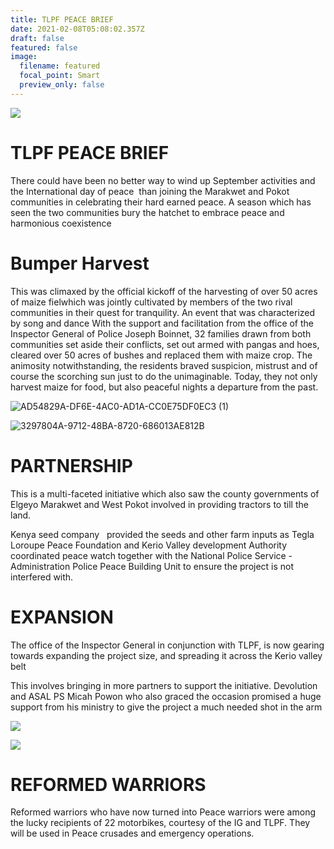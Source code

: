 ```yaml
---
title: TLPF PEACE BRIEF
date: 2021-02-08T05:08:02.357Z
draft: false
featured: false
image:
  filename: featured
  focal_point: Smart
  preview_only: false
---
```

![](https://web.archive.org/web/20181118164522im_/http://teglapeacefoundation.org/wp-content/uploads/2018/09/F3383B0E-5440-466D-8602-957F65309DA2-1-800x600.jpeg)

# **TLPF PEACE BRIEF**

There could have been no better way to wind up September activities and the International day of peace  than joining the Marakwet and Pokot communities in celebrating their hard earned peace. A season which has seen the two communities bury the hatchet to embrace peace and harmonious coexistence

# Bumper Harvest

This was climaxed by the official kickoff of the harvesting of over 50 acres of maize fielwhich was jointly cultivated by members of the two rival communities in their quest for tranquility. An event that was characterized by song and dance With the support and facilitation from the office of the Inspector General of Police Joseph Boinnet, 32 families drawn from both communities set aside their conflicts, set out armed with pangas and hoes, cleared over 50 acres of bushes and replaced them with maize crop. The animosity notwithstanding, the residents braved suspicion, mistrust and of course the scorching sun just to do the unimaginable. Today, they not only harvest maize for food, but also peaceful nights a departure from the past.

![](https://web.archive.org/web/20181121030902im_/http://teglapeacefoundation.org/wp-content/uploads/2018/09/AD54829A-DF6E-4AC0-AD1A-CC0E75DF0EC3-1-e1538375914437.jpeg "AD54829A-DF6E-4AC0-AD1A-CC0E75DF0EC3 (1)")

![](https://web.archive.org/web/20181121030902im_/http://teglapeacefoundation.org/wp-content/uploads/2018/09/3297804A-9712-48BA-8720-686013AE812B-e1538380276419.jpeg "3297804A-9712-48BA-8720-686013AE812B")

# **PARTNERSHIP**

This is a multi-faceted initiative which also saw the county governments of Elgeyo Marakwet and West Pokot involved in providing tractors to till the land.

Kenya seed company   provided the seeds and other farm inputs as Tegla Loroupe Peace Foundation and Kerio Valley development Authority coordinated peace watch together with the National Police Service - Administration Police Peace Building Unit to ensure the project is not interfered with.

# EXPANSION

The office of the Inspector General in conjunction with TLPF, is now gearing towards expanding the project size, and spreading it across the Kerio valley belt

This involves bringing in more partners to support the initiative. Devolution and ASAL PS Micah Powon who also graced the occasion promised a huge support from his ministry to give the project a much needed shot in the arm

![](https://web.archive.org/web/20181121030902im_/http://teglapeacefoundation.org/wp-content/uploads/2018/09/D368A22B-8FFD-488A-A8AB-4370D6EBE464.jpeg)

![](https://web.archive.org/web/20181121030902im_/http://teglapeacefoundation.org/wp-content/uploads/2018/09/D0731C1D-E253-4373-BB8C-4C028C4F0625.jpeg)

# **REFORMED WARRIORS** 

Reformed warriors who have now turned into Peace warriors were among the lucky recipients of 22 motorbikes, courtesy of the IG and TLPF. They will be used in Peace crusades and emergency operations.

[](https://web.archive.org/web/20181121030902/https://www.facebook.com/ "Tegla Loroupe  Peace Foundation on Facebook") [](https://web.archive.org/web/20181121030902/https://twitter.com/ "Tegla Loroupe  Peace Foundation on Twitter") [](https://web.archive.org/web/20181121030902/https://www.pinterest.com/ "Tegla Loroupe  Peace Foundation on Pinterest")